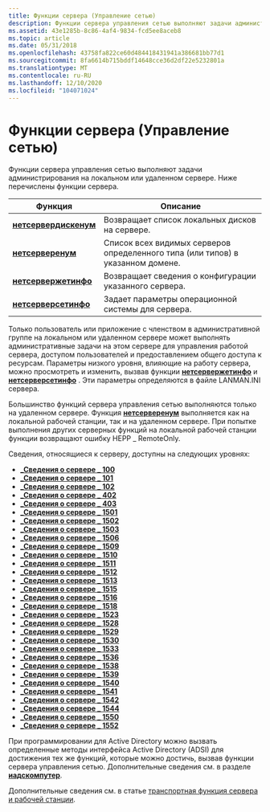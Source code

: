 ```yaml
---
title: Функции сервера (Управление сетью)
description: Функции сервера управления сетью выполняют задачи администрирования на локальном или удаленном сервере. Ниже перечислены функции сервера.
ms.assetid: 43e1285b-8c86-4af4-9834-fcd5ee8aceb8
ms.topic: article
ms.date: 05/31/2018
ms.openlocfilehash: 43758fa822ce60d484418431941a386681bb77d1
ms.sourcegitcommit: 8fa6614b715bddf14648cce36d2df22e5232801a
ms.translationtype: MT
ms.contentlocale: ru-RU
ms.lasthandoff: 12/10/2020
ms.locfileid: "104071024"
---
```

# <a name="server-functions-network-management"></a>Функции сервера (Управление сетью)

Функции сервера управления сетью выполняют задачи администрирования на локальном или удаленном сервере. Ниже перечислены функции сервера.



| Функция                                       | Описание                                                                        |
|------------------------------------------------|------------------------------------------------------------------------------------|
| [**нетсервердискенум**](/windows/desktop/api/Lmserver/nf-lmserver-netserverdiskenum) | Возвращает список локальных дисков на сервере.                                   |
| [**нетсерверенум**](/windows/desktop/api/Lmserver/nf-lmserver-netserverenum)         | Список всех видимых серверов определенного типа (или типов) в указанном домене. |
| [**нетсервержетинфо**](/windows/desktop/api/Lmserver/nf-lmserver-netservergetinfo)   | Возвращает сведения о конфигурации указанного сервера.                        |
| [**нетсерверсетинфо**](/windows/desktop/api/Lmserver/nf-lmserver-netserversetinfo)   | Задает параметры операционной системы для сервера.                                        |



 

Только пользователь или приложение с членством в административной группе на локальном или удаленном сервере может выполнять административные задачи на этом сервере для управления работой сервера, доступом пользователей и предоставлением общего доступа к ресурсам. Параметры низкого уровня, влияющие на работу сервера, можно просмотреть и изменить, вызвав функции [**нетсервержетинфо**](/windows/desktop/api/Lmserver/nf-lmserver-netservergetinfo) и [**нетсерверсетинфо**](/windows/desktop/api/Lmserver/nf-lmserver-netserversetinfo) . Эти параметры определяются в файле LANMAN.INI сервера.

Большинство функций сервера управления сетью выполняются только на удаленном сервере. Функция [**нетсерверенум**](/windows/desktop/api/Lmserver/nf-lmserver-netserverenum) выполняется как на локальной рабочей станции, так и на удаленном сервере. При попытке выполнения других серверных функций на локальной рабочей станции функции возвращают ошибку НЕРР \_ RemoteOnly.

Сведения, относящиеся к серверу, доступны на следующих уровнях:

-   [**\_Сведения о сервере \_ 100**](/windows/desktop/api/Lmserver/ns-lmserver-server_info_100)
-   [**\_Сведения о сервере \_ 101**](/windows/desktop/api/Lmserver/ns-lmserver-server_info_101)
-   [**\_Сведения о сервере \_ 102**](/windows/desktop/api/Lmserver/ns-lmserver-server_info_102)
-   [**\_Сведения о сервере \_ 402**](/windows/desktop/api/Lmserver/ns-lmserver-server_info_402)
-   [**\_Сведения о сервере \_ 403**](/windows/desktop/api/Lmserver/ns-lmserver-server_info_403)
-   [**\_Сведения о сервере \_ 1501**](/windows/desktop/api/Lmserver/ns-lmserver-server_info_1501)
-   [**\_Сведения о сервере \_ 1502**](/windows/desktop/api/Lmserver/ns-lmserver-server_info_1502)
-   [**\_Сведения о сервере \_ 1503**](/windows/desktop/api/Lmserver/ns-lmserver-server_info_1503)
-   [**\_Сведения о сервере \_ 1506**](/windows/desktop/api/Lmserver/ns-lmserver-server_info_1506)
-   [**\_Сведения о сервере \_ 1509**](/windows/desktop/api/Lmserver/ns-lmserver-server_info_1509)
-   [**\_Сведения о сервере \_ 1510**](/windows/desktop/api/Lmserver/ns-lmserver-server_info_1510)
-   [**\_Сведения о сервере \_ 1511**](/windows/desktop/api/Lmserver/ns-lmserver-server_info_1511)
-   [**\_Сведения о сервере \_ 1512**](/windows/desktop/api/Lmserver/ns-lmserver-server_info_1512)
-   [**\_Сведения о сервере \_ 1513**](/windows/desktop/api/Lmserver/ns-lmserver-server_info_1513)
-   [**\_Сведения о сервере \_ 1515**](/windows/desktop/api/Lmserver/ns-lmserver-server_info_1515)
-   [**\_Сведения о сервере \_ 1516**](/windows/desktop/api/Lmserver/ns-lmserver-server_info_1516)
-   [**\_Сведения о сервере \_ 1518**](/windows/desktop/api/Lmserver/ns-lmserver-server_info_1518)
-   [**\_Сведения о сервере \_ 1523**](/windows/desktop/api/Lmserver/ns-lmserver-server_info_1523)
-   [**\_Сведения о сервере \_ 1528**](/windows/desktop/api/Lmserver/ns-lmserver-server_info_1528)
-   [**\_Сведения о сервере \_ 1529**](/windows/desktop/api/Lmserver/ns-lmserver-server_info_1529)
-   [**\_Сведения о сервере \_ 1530**](/windows/desktop/api/Lmserver/ns-lmserver-server_info_1530)
-   [**\_Сведения о сервере \_ 1533**](/windows/desktop/api/Lmserver/ns-lmserver-server_info_1533)
-   [**\_Сведения о сервере \_ 1536**](/windows/desktop/api/Lmserver/ns-lmserver-server_info_1536)
-   [**\_Сведения о сервере \_ 1538**](/windows/desktop/api/Lmserver/ns-lmserver-server_info_1538)
-   [**\_Сведения о сервере \_ 1539**](/windows/desktop/api/Lmserver/ns-lmserver-server_info_1539)
-   [**\_Сведения о сервере \_ 1540**](/windows/desktop/api/Lmserver/ns-lmserver-server_info_1540)
-   [**\_Сведения о сервере \_ 1541**](/windows/desktop/api/Lmserver/ns-lmserver-server_info_1541)
-   [**\_Сведения о сервере \_ 1542**](/windows/desktop/api/Lmserver/ns-lmserver-server_info_1542)
-   [**\_Сведения о сервере \_ 1544**](/windows/desktop/api/Lmserver/ns-lmserver-server_info_1544)
-   [**\_Сведения о сервере \_ 1550**](/windows/desktop/api/Lmserver/ns-lmserver-server_info_1550)
-   [**\_Сведения о сервере \_ 1552**](/windows/desktop/api/Lmserver/ns-lmserver-server_info_1552)

При программировании для Active Directory можно вызвать определенные методы интерфейса Active Directory (ADSI) для достижения тех же функций, которые можно достичь, вызвав функции сервера управления сетью. Дополнительные сведения см. в разделе [**иадскомпутер**](/windows/desktop/api/iads/nn-iads-iadscomputer).

Дополнительные сведения см. в статье [транспортная функция сервера и рабочей станции](server-and-workstation-transport-functions.md).

 

 

